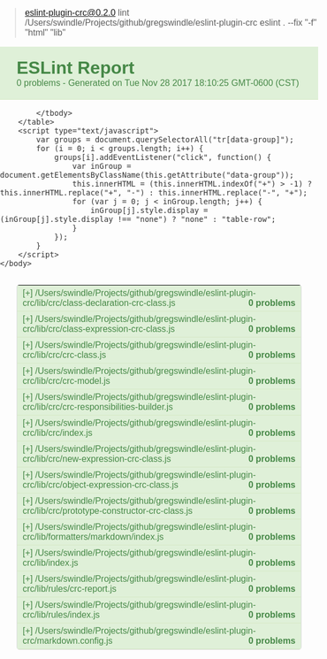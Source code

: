 
> eslint-plugin-crc@0.2.0 lint /Users/swindle/Projects/github/gregswindle/eslint-plugin-crc
> eslint . --fix "-f" "html" "lib"

<!DOCTYPE html>
<html>
    <head>
        <meta charset="UTF-8">
        <title>ESLint Report</title>
        <style>
            body {
                font-family:Arial, "Helvetica Neue", Helvetica, sans-serif;
                font-size:16px;
                font-weight:normal;
                margin:0;
                padding:0;
                color:#333
            }
            #overview {
                padding:20px 30px
            }
            td, th {
                padding:5px 10px
            }
            h1 {
                margin:0
            }
            table {
                margin:30px;
                width:calc(100% - 60px);
                max-width:1000px;
                border-radius:5px;
                border:1px solid #ddd;
                border-spacing:0px;
            }
            th {
                font-weight:400;
                font-size:medium;
                text-align:left;
                cursor:pointer
            }
            td.clr-1, td.clr-2, th span {
                font-weight:700
            }
            th span {
                float:right;
                margin-left:20px
            }
            th span:after {
                content:"";
                clear:both;
                display:block
            }
            tr:last-child td {
                border-bottom:none
            }
            tr td:first-child, tr td:last-child {
                color:#9da0a4
            }
            #overview.bg-0, tr.bg-0 th {
                color:#468847;
                background:#dff0d8;
                border-bottom:1px solid #d6e9c6
            }
            #overview.bg-1, tr.bg-1 th {
                color:#f0ad4e;
                background:#fcf8e3;
                border-bottom:1px solid #fbeed5
            }
            #overview.bg-2, tr.bg-2 th {
                color:#b94a48;
                background:#f2dede;
                border-bottom:1px solid #eed3d7
            }
            td {
                border-bottom:1px solid #ddd
            }
            td.clr-1 {
                color:#f0ad4e
            }
            td.clr-2 {
                color:#b94a48
            }
            td a {
                color:#3a33d1;
                text-decoration:none
            }
            td a:hover {
                color:#272296;
                text-decoration:underline
            }
        </style>
    </head>
    <body>
        <div id="overview" class="bg-0">
            <h1>ESLint Report</h1>
            <div>
                <span>0 problems</span> - Generated on Tue Nov 28 2017 18:10:25 GMT-0600 (CST)
            </div>
        </div>
        <table>
            <tbody>
                <tr class="bg-0" data-group="f-0">
    <th colspan="4">
        [+] /Users/swindle/Projects/github/gregswindle/eslint-plugin-crc/lib/crc/class-declaration-crc-class.js
        <span>0 problems</span>
    </th>
</tr>

<tr class="bg-0" data-group="f-1">
    <th colspan="4">
        [+] /Users/swindle/Projects/github/gregswindle/eslint-plugin-crc/lib/crc/class-expression-crc-class.js
        <span>0 problems</span>
    </th>
</tr>

<tr class="bg-0" data-group="f-2">
    <th colspan="4">
        [+] /Users/swindle/Projects/github/gregswindle/eslint-plugin-crc/lib/crc/crc-class.js
        <span>0 problems</span>
    </th>
</tr>

<tr class="bg-0" data-group="f-3">
    <th colspan="4">
        [+] /Users/swindle/Projects/github/gregswindle/eslint-plugin-crc/lib/crc/crc-model.js
        <span>0 problems</span>
    </th>
</tr>

<tr class="bg-0" data-group="f-4">
    <th colspan="4">
        [+] /Users/swindle/Projects/github/gregswindle/eslint-plugin-crc/lib/crc/crc-responsibilities-builder.js
        <span>0 problems</span>
    </th>
</tr>

<tr class="bg-0" data-group="f-5">
    <th colspan="4">
        [+] /Users/swindle/Projects/github/gregswindle/eslint-plugin-crc/lib/crc/index.js
        <span>0 problems</span>
    </th>
</tr>

<tr class="bg-0" data-group="f-6">
    <th colspan="4">
        [+] /Users/swindle/Projects/github/gregswindle/eslint-plugin-crc/lib/crc/new-expression-crc-class.js
        <span>0 problems</span>
    </th>
</tr>

<tr class="bg-0" data-group="f-7">
    <th colspan="4">
        [+] /Users/swindle/Projects/github/gregswindle/eslint-plugin-crc/lib/crc/object-expression-crc-class.js
        <span>0 problems</span>
    </th>
</tr>

<tr class="bg-0" data-group="f-8">
    <th colspan="4">
        [+] /Users/swindle/Projects/github/gregswindle/eslint-plugin-crc/lib/crc/prototype-constructor-crc-class.js
        <span>0 problems</span>
    </th>
</tr>

<tr class="bg-0" data-group="f-9">
    <th colspan="4">
        [+] /Users/swindle/Projects/github/gregswindle/eslint-plugin-crc/lib/formatters/markdown/index.js
        <span>0 problems</span>
    </th>
</tr>

<tr class="bg-0" data-group="f-10">
    <th colspan="4">
        [+] /Users/swindle/Projects/github/gregswindle/eslint-plugin-crc/lib/index.js
        <span>0 problems</span>
    </th>
</tr>

<tr class="bg-0" data-group="f-11">
    <th colspan="4">
        [+] /Users/swindle/Projects/github/gregswindle/eslint-plugin-crc/lib/rules/crc-report.js
        <span>0 problems</span>
    </th>
</tr>

<tr class="bg-0" data-group="f-12">
    <th colspan="4">
        [+] /Users/swindle/Projects/github/gregswindle/eslint-plugin-crc/lib/rules/index.js
        <span>0 problems</span>
    </th>
</tr>

<tr class="bg-0" data-group="f-13">
    <th colspan="4">
        [+] /Users/swindle/Projects/github/gregswindle/eslint-plugin-crc/markdown.config.js
        <span>0 problems</span>
    </th>
</tr>

            </tbody>
        </table>
        <script type="text/javascript">
            var groups = document.querySelectorAll("tr[data-group]");
            for (i = 0; i < groups.length; i++) {
                groups[i].addEventListener("click", function() {
                    var inGroup = document.getElementsByClassName(this.getAttribute("data-group"));
                    this.innerHTML = (this.innerHTML.indexOf("+") > -1) ? this.innerHTML.replace("+", "-") : this.innerHTML.replace("-", "+");
                    for (var j = 0; j < inGroup.length; j++) {
                        inGroup[j].style.display = (inGroup[j].style.display !== "none") ? "none" : "table-row";
                    }
                });
            }
        </script>
    </body>
</html>

